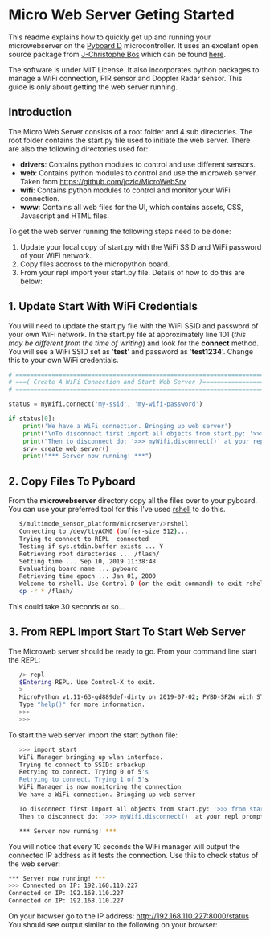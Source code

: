# Micro Web Server Geting Started
This readme explains how to quickly get up and running your microwebserver on the [Pyboard D](https://pybd.io/) microcontroller.
It uses an excelant open source package from [J-Christophe Bos](https://github.com/jczic) which can be found [here](https://github.com/jczic/MicroWebSrv).

The software is under MIT License. It also incorporates python packages to manage a WiFi connection, PIR sensor and Doppler Radar sensor.
This guide is only about getting the web server running.

## Introduction
The Micro Web Server consists of a root folder and 4 sub directories. The root folder contains the start.py file used to initiate the web server.
There are also the following directories used for:
* **drivers**: Contains python modules to control and use different sensors.
* **web**:     Contains python modules to control and use the microweb server. Taken from https://github.com/jczic/MicroWebSrv
* **wifi**:    Contains python modules to control and monitor your WiFi connection.
* **www**:     Contains all web files for the UI, which contains assets, CSS, Javascript and HTML files.

To get the web server running the following steps need to be done:
1. Update your local copy of start.py with the WiFi SSID and WiFi password of your WiFi network.
2. Copy files accross to the micropython board.
3. From your repl import your start.py file.
Details of how to do this are below:

## 1. Update Start With WiFi Credentials
You will need to update the start.py file with the WiFi SSID and password of your own WiFi network.
In the start.py file at approximately line 101 (*this may be different from the time of writing*) and look for the **connect** method.
You will see a WiFi SSID set as '**test**' and password as '**test1234**'. Change this to your own WiFi credentials.

```python
# ============================================================================
# ===( Create A WiFi Connection and Start Web Server )========================
# ============================================================================

status = myWifi.connect('my-ssid', 'my-wifi-password')                  # TODO pull the password and SSID from an encrypted file on FLASH

if status[0]:
    print('We have a WiFi connection. Bringing up web server')
    print("\nTo disconnect first import all objects from start.py: '>>> from start import * ' ")
    print("Then to disconnect do: '>>> myWifi.disconnect()' at your repl prompt\n")
    srv= create_web_server()
    print("*** Server now running! ***")
```

## 2. Copy Files To Pyboard
From the **microwebserver** directory copy all the files over to your pyboard. You can use your preferred tool for this I've used [rshell](https://github.com/SamsungResearchUK-IoT-Meetup/multimode_sensor_platform/wiki/Micropython-Setup#rshell-environment) to do this.

```bash
   $/multimode_sensor_platform/microserver/>rshell
   Connecting to /dev/ttyACM0 (buffer-size 512)...
   Trying to connect to REPL  connected
   Testing if sys.stdin.buffer exists ... Y
   Retrieving root directories ... /flash/
   Setting time ... Sep 10, 2019 11:38:48
   Evaluating board_name ... pyboard
   Retrieving time epoch ... Jan 01, 2000
   Welcome to rshell. Use Control-D (or the exit command) to exit rshell.
   cp -r * /flash/
```

This could take 30 seconds or so...

## 3. From REPL Import Start To Start Web Server
The Microweb server should be ready to go. From your command line start the REPL:

```bash
   /> repl
   $Entering REPL. Use Control-X to exit.
   >
   MicroPython v1.11-63-gd889def-dirty on 2019-07-02; PYBD-SF2W with STM32F722IEK
   Type "help()" for more information.
   >>> 
   >>>
```

To start the web server import the start python file:

```bash
   >>> import start
   WiFi Manager bringing up wlan interface.
   Trying to connect to SSID: srbackup
   Retrying to connect. Trying 0 of 5's
   Retrying to connect. Trying 1 of 5's
   WiFi Manager is now monitoring the connection
   We have a WiFi connection. Bringing up web server

   To disconnect first import all objects from start.py: '>>> from start import * ' 
   Then to disconnect do: '>>> myWifi.disconnect()' at your repl prompt

   *** Server now running! ***
```
You will notice that every 10 seconds the WiFi manager will output the connected IP address as it tests the connection. 
Use this to check status of the web server:

```bash
*** Server now running! ***
>>> Connected on IP: 192.168.110.227
Connected on IP: 192.168.110.227
Connected on IP: 192.168.110.227
```
On your browser go to the IP address: http://192.168.110.227:8000/status
You should see output similar to the following on your browser:




